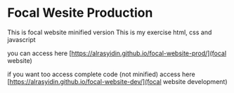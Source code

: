 # Focal Wesite Production

This is focal website minified version
This is my exercise html, css and javascript

you can access here
[https://alrasyidin.github.io/focal-website-prod/](focal website)

if you want too access complete code (not minified)
access here
[https://alrasyidin.github.io/focal-website-dev/](focal website development)